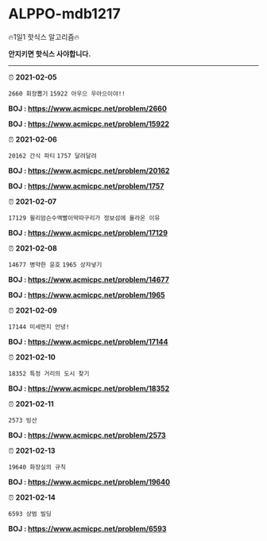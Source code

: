 # ALPPO-mdb1217
:fire:​1일1 핫식스 알고리즘:fire:​

**안지키면 핫식스 사야합니다.**

---

:alarm_clock: **2021-02-05**

`2660 회장뽑기` `15922 아우으 우아으이야!!`

**BOJ : https://www.acmicpc.net/problem/2660**

**BOJ : https://www.acmicpc.net/problem/15922**


:alarm_clock: **2021-02-06**

`20162 간식 파티` `1757 달려달려`

**BOJ : https://www.acmicpc.net/problem/20162**

**BOJ : https://www.acmicpc.net/problem/1757**


:alarm_clock: **2021-02-07**

`17129 윌리암슨수액빨이딱따구리가 정보섬에 올라온 이유`

**BOJ : https://www.acmicpc.net/problem/17129**


:alarm_clock: **2021-02-08**

`14677 병약한 윤호` `1965 상자넣기`

**BOJ : https://www.acmicpc.net/problem/14677**

**BOJ : https://www.acmicpc.net/problem/1965**


:alarm_clock: **2021-02-09**

`17144 미세먼지 안녕!`

**BOJ : https://www.acmicpc.net/problem/17144**


:alarm_clock: **2021-02-10**

`18352 특정 거리의 도시 찾기`

**BOJ : https://www.acmicpc.net/problem/18352**


:alarm_clock: **2021-02-11**

`2573 빙산`

**BOJ : https://www.acmicpc.net/problem/2573**


:alarm_clock: **2021-02-13**

`19640 화장실의 규칙`

**BOJ : https://www.acmicpc.net/problem/19640**


:alarm_clock: **2021-02-14**

`6593 상범 빌딩`

**BOJ : https://www.acmicpc.net/problem/6593**
